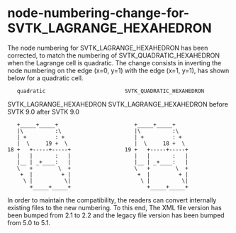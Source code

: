 # node-numbering-change-for-SVTK_LAGRANGE_HEXAHEDRON

The node numbering for SVTK_LAGRANGE_HEXAHEDRON has been corrected,
to match the numbering of SVTK_QUADRATIC_HEXAHEDRON when the Lagrange
cell is quadratic.
The change consists in inverting the node numbering on the edge (x=0, y=1)
with the edge (x=1, y=1), has shown below for a quadratic cell.


       quadratic                         SVTK_QUADRATIC_HEXAHEDRON
SVTK_LAGRANGE_HEXAHEDRON                  SVTK_LAGRANGE_HEXAHEDRON
    before SVTK 9.0                           after SVTK 9.0

       +_____+_____+                        +_____+_____+
       |\          :\                       |\          :\
       | +         : +                      | +         : +
       |  \     19 +  \                     |  \     18 +  \
    18 +   +-----+-----+                 19 +   +-----+-----+
       |   |       :   |                    |   |       :   |
       |__ | _+____:   |                    |__ | _+____:   |
       \   +        \  +                    \   +        \  +
        +  |         + |                     +  |         + |
         \ |          \|                      \ |          \|
           +_____+_____+                        +_____+_____+

In order to maintain the compatibility, the readers can convert internally
existing files to the new numbering. To this end, The XML file version has been
bumped from 2.1 to 2.2 and the legacy file version has been bumped from 5.0 to 5.1.
